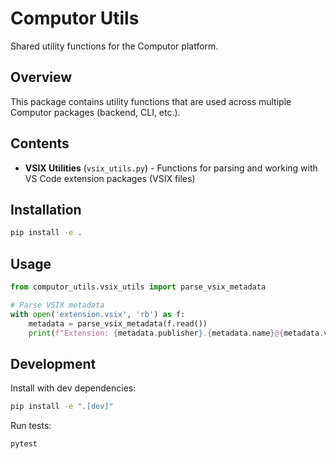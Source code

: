 # Computor Utils

Shared utility functions for the Computor platform.

## Overview

This package contains utility functions that are used across multiple Computor packages (backend, CLI, etc.).

## Contents

- **VSIX Utilities** (`vsix_utils.py`) - Functions for parsing and working with VS Code extension packages (VSIX files)

## Installation

```bash
pip install -e .
```

## Usage

```python
from computor_utils.vsix_utils import parse_vsix_metadata

# Parse VSIX metadata
with open('extension.vsix', 'rb') as f:
    metadata = parse_vsix_metadata(f.read())
    print(f"Extension: {metadata.publisher}.{metadata.name}@{metadata.version}")
```

## Development

Install with dev dependencies:

```bash
pip install -e ".[dev]"
```

Run tests:

```bash
pytest
```
